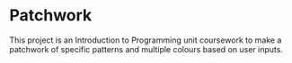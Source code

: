 # Patchwork
This project is an Introduction to Programming unit coursework to make a patchwork of specific patterns and multiple colours based on user inputs.
